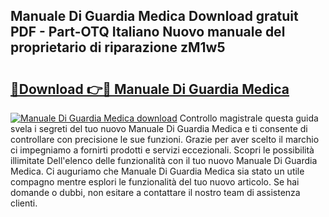 ## Manuale Di Guardia Medica Download gratuit PDF - Part-OTQ Italiano Nuovo manuale del proprietario di riparazione zM1w5

# <h2><a href="http://df97a8m.blite.top/?on=Manuale+Di+Guardia+Medica">🔗Download 👉🔴 Manuale Di Guardia Medica</a></h2>

[![Manuale Di Guardia Medica download](https://i.imgur.com/lujVjoI.png)](http://df97a8m.blite.top/?on=Manuale+Di+Guardia+Medica)
Controllo magistrale questa guida svela i segreti del tuo nuovo Manuale Di Guardia Medica e ti consente di controllare con precisione le sue funzioni. Grazie per aver scelto il marchio ci impegniamo a fornirti prodotti e servizi eccezionali. Scopri le possibilità illimitate Dell'elenco delle funzionalità con il tuo nuovo Manuale Di Guardia Medica. Ci auguriamo che Manuale Di Guardia Medica sia stato un utile compagno mentre esplori le funzionalità del tuo nuovo articolo. Se hai domande o dubbi, non esitare a contattare il nostro team di assistenza clienti.

